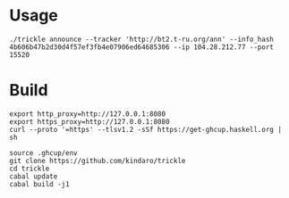 # Usage

`./trickle announce --tracker 'http://bt2.t-ru.org/ann' --info_hash 4b606b47b2d30d4f57ef3fb4e07906ed64685306 --ip 104.28.212.77 --port 15520`

# Build

```
export http_proxy=http://127.0.0.1:8080
export https_proxy=http://127.0.0.1:8080
curl --proto '=https' --tlsv1.2 -sSf https://get-ghcup.haskell.org | sh
```

```
source .ghcup/env
git clone https://github.com/kindaro/trickle
cd trickle
cabal update
cabal build -j1
```
